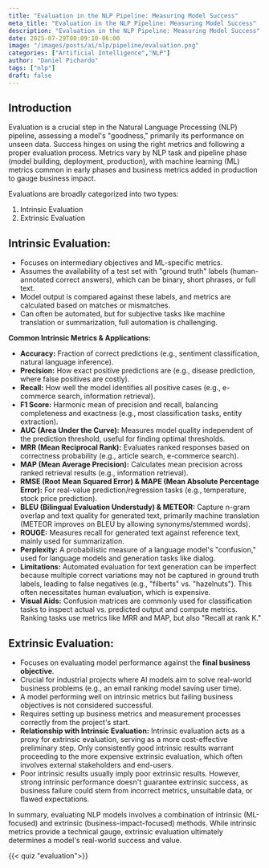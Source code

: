 ```yaml
---
title: "Evaluation in the NLP Pipeline: Measuring Model Success"
meta_title: "Evaluation in the NLP Pipeline: Measuring Model Success"
description: "Evaluation in the NLP Pipeline: Measuring Model Success"
date: 2025-07-29T00:09:10-06:00
image: "/images/posts/ai/nlp/pipeline/evaluation.png"
categories: ["Artificial Intelligence","NLP"]
author: "Daniel Pichardo"
tags: ["nlp"]
draft: false
---
```


## Introduction

Evaluation is a crucial step in the Natural Language Processing (NLP) pipeline, assessing a model's "goodness," primarily its performance on unseen data. Success hinges on using the right metrics and following a proper evaluation process. Metrics vary by NLP task and pipeline phase (model building, deployment, production), with machine learning (ML) metrics common in early phases and business metrics added in production to gauge business impact.

Evaluations are broadly categorized into two types:
1. Intrinsic Evaluation
2. Extrinsic Evaluation

## Intrinsic Evaluation: 
 - Focuses on intermediary objectives and ML-specific metrics.   
 - Assumes the availability of a test set with "ground truth" labels (human-annotated correct answers), which can be binary, short phrases, or full text.   
 - Model output is compared against these labels, and metrics are calculated based on matches or mismatches.   
 - Can often be automated, but for subjective tasks like machine translation or summarization, full automation is challenging.   

**Common Intrinsic Metrics & Applications:**
- **Accuracy:** Fraction of correct predictions (e.g., sentiment classification, natural language inference).
- **Precision:** How exact positive predictions are (e.g., disease prediction, where false positives are costly).
- **Recall:** How well the model identifies all positive cases (e.g., e-commerce search, information retrieval).
- **F1 Score:** Harmonic mean of precision and recall, balancing completeness and exactness (e.g., most classification tasks, entity extraction).
- **AUC (Area Under the Curve):** Measures model quality independent of the prediction threshold, useful for finding optimal thresholds.
- **MRR (Mean Reciprocal Rank):** Evaluates ranked responses based on correctness probability (e.g., article search, e-commerce search).
- **MAP (Mean Average Precision):** Calculates mean precision across ranked retrieval results (e.g., information retrieval).
- **RMSE (Root Mean Squared Error) & MAPE (Mean Absolute Percentage Error):** For real-value prediction/regression tasks (e.g., temperature, stock price prediction).
- **BLEU (Bilingual Evaluation Understudy) & METEOR:** Capture n-gram overlap and text quality for generated text, primarily machine translation (METEOR improves on BLEU by allowing synonyms/stemmed words).
- **ROUGE:** Measures recall for generated text against reference text, mainly used for summarization.
- **Perplexity:** A probabilistic measure of a language model's "confusion," used for language models and generation tasks like dialog.
- **Limitations:** Automated evaluation for text generation can be imperfect because multiple correct variations may not be captured in ground truth labels, leading to false negatives (e.g., "filberts" vs. "hazelnuts"). This often necessitates human evaluation, which is expensive.   
- **Visual Aids:** Confusion matrices are commonly used for classification tasks to inspect actual vs. predicted output and compute metrics. Ranking tasks use metrics like MRR and MAP, but also "Recall at rank K."
        
## Extrinsic Evaluation:   
- Focuses on evaluating model performance against the **final business objective**.   
- Crucial for industrial projects where AI models aim to solve real-world business problems (e.g., an email ranking model saving user time).   
- A model performing well on intrinsic metrics but failing business objectives is not considered successful.   
- Requires setting up business metrics and measurement processes correctly from the project's start.   
- **Relationship with Intrinsic Evaluation:** Intrinsic evaluation acts as a proxy for extrinsic evaluation, serving as a more cost-effective preliminary step. Only consistently good intrinsic results warrant proceeding to the more expensive extrinsic evaluation, which often involves external stakeholders and end-users.   
- Poor intrinsic results usually imply poor extrinsic results. However, strong intrinsic performance doesn't guarantee extrinsic success, as business failure could stem from incorrect metrics, unsuitable data, or flawed expectations.
        
In summary, evaluating NLP models involves a combination of intrinsic (ML-focused) and extrinsic (business-impact-focused) methods. While intrinsic metrics provide a technical gauge, extrinsic evaluation ultimately determines a model's real-world success and value.



{{< quiz "evaluation">}}
